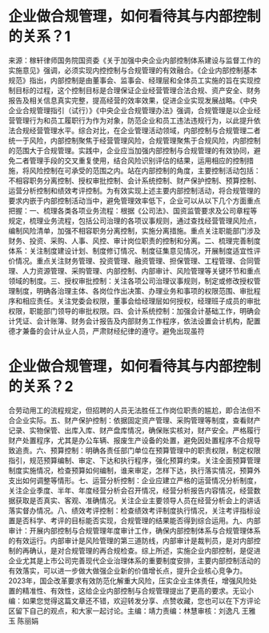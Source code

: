 # 企业做合规管理，如何看待其与内部控制的关系？1

来源：稼轩律师国务院国资委《关于加强中央企业内部控制体系建设与监督工作的实施意见》强调，必须实现内控控制与合规管理的有效融合。《企业内部控制基本规范》指出，内部控制是由董事会、监事会、经理层和全体员工实施的旨在实现控制目标的过程，这个控制目标是合理保证企业经营管理合法合规、资产安全、财务报告及相关信息真实完整，提高经营的效率效果，促进企业实现发展战略。《中央企业合规管理指引（试行）》《中央企业合规管理办法》强调，合规管理是以企业经营管理行为和员工履职行为作为对象，防范企业和员工违法违规行为，以此提升依法合规经营管理水平。综合对比，在企业管理活动领域，内部控制与合规管理二者统一于风险，内部控制聚焦于经营管理风险，合规管理聚焦于合规风险，内部控制的范围大于合规管理。实践中，企业应当加强内部控制与合规管理的有效协同，避免二者管理手段的交叉重复使用，结合风险识别评估的结果，运用相应的控制措施，将风险控制在可承受的范围之内。站在内部控制的角度，主要控制活动包括：不相容职务分离控制、授权审批控制、会计系统控制、财产保护控制、预算控制、运营分析控制和绩效考评控制。为有效实现上述主要内部控制活动，将合规管理的要求内嵌于内部控制活动当中，避免管理效率低下，企业可以从以下几个方面重点把握：一、梳理各类各项业务流程：根据《公司法》、国资监管要求及公司章程等规定，梳理业务流程，包括公司治理的各项议事规则，通过查找经营管理风险点，编制风险清单，加强不相容职务分离控制，实施分离措施。重点关注职能部门涉及财务、投资、采购、人事、风控、审计岗位职责的控制和分离。二、梳理完善制度体系：关注制度建设计划、制度修订情况、制度征集意见情况，开展制度适宜性评价情况。重点关注财务管理、投资管理、融资管理、担保管理、工程管理、合同管理、人力资源管理、采购管理、内部控制、内部审计、风险管理等关键环节和重点领域的制度。三、授权审批控制：关注各项公司治理议事规则，制定或修改授权管理制度，明确各治理主体、各岗位作出决策、办理业务和事项的权限范围、审批程序和相应责任。关注党委会权限，董事会给经理层如何授权，经理班子成员的审批权限，职能部门领导的审批权限。四、会计系统控制：加强会计基础工作，明确会计凭证、会计账簿、财务会计报告及内部财务工作程序，依法设置会计机构，配置德才兼备的会计从业人员，严肃财经纪律的遵守。避免出现虽符

# 企业做合规管理，如何看待其与内部控制的关系？2

合劳动用工的流程规定，但招聘的人员无法胜任工作岗位职责的尴尬，即合法但不合企业实际。五、财产保护控制：依据固定资产管理、采购管理等制度，查看财产记录、实物保管、出库入库、财产盘库情况，确保账实核对，财产安全。严格履行财产处置程序，尤其是办公车辆、报废生产设备的处置，避免因处置程序不合规导致追责。六、预算控制：明确各责任部门单位在预算管理中的职责权限，制定权限指引，规范预算编制、审定、下达和执行程序，强化预算约束。关注全面预算管理制度实施情况，检查预算如何编制，谁来审定，怎样下达，执行落实情况，预算外支出如何调整等情形。七、运营分析控制：企业应建立严格的运营情况分析制度，关注企业季度、半年、年度经营分析会召开情况，经营分析报告内容情况，经营数据获取是否真实、客观、准确情况。关注企业主要领导人员在经营分析会上的讲话落实督办情况。八、绩效考评控制：检查绩效考评制度执行情况，关注考评指标设置是否科学、考评的目标能否实现，合规管理的结果能否得到综合运用。九、内部审计：开展内部控制与合规管理年度审计工作，确保内部控制体系与合规管理体系的有效运行。内部审计是风险管理的第三道防线，内部审计是裁判员，是对内部控制的再确认，是对合规管理的再合规检查。综上所述，实施企业内部控制，是促进企业尤其是上市公司完善现代企业治理体系的重要制度安排，主要内部控制活动的有效落实，可以进一步做大做强企业新的价值增长点，提升企业核心竞争力。2023年，国企改革要求有效防范化解重大风险，压实企业主体责任，增强风险处置的精准性、有效性，这给企业内部控制与合规管理提出了更高的要求。无讼小编：如果您觉得这篇文章还不错，欢迎转发分享、点赞收藏，您也可以在下方评论区留下自己的观点，和大家一起讨论。主编：靖力责编：林慧审核：刘逸凡 王雅玉 陈丽娟 

